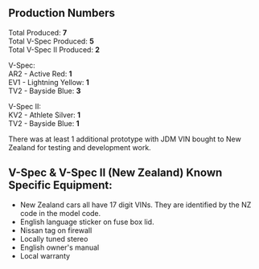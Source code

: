 ## Production Numbers  
Total Produced: __7__  
Total V-Spec Produced: __5__  
Total V-Spec II Produced: __2__  
  
V-Spec:  
AR2 - Active Red: __1__  
EV1 - Lightning Yellow: __1__  
TV2 - Bayside Blue: __3__  
  
V-Spec II:  
KV2 - Athlete Silver: __1__  
TV2 - Bayside Blue: __1__  
  
There was at least 1 additional prototype with JDM VIN bought to New Zealand for testing and development work.  
  
## V-Spec & V-Spec II (New Zealand) Known Specific Equipment:  
* New Zealand cars all have 17 digit VINs. They are identified by the NZ code in the model code.  
* English language sticker on fuse box lid.  
* Nissan tag on firewall  
* Locally tuned stereo  
* English owner's manual  
* Local warranty  